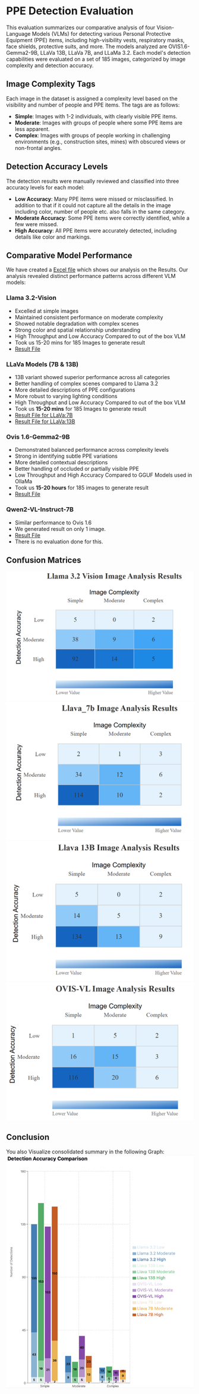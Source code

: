 # PPE Detection Evaluation
This evaluation summarizes our comparative analysis of four Vision-Language Models (VLMs) for detecting various Personal Protective Equipment (PPE) items, including high-visibility vests, respiratory masks, face shields, protective suits, and more. The models analyzed are OVIS1.6-Gemma2-9B, LLaVa 13B, LLaVa 7B, and LLaMa 3.2. Each model's detection capabilities were evaluated on a set of 185 images, categorized by image complexity and detection accuracy.

 
## Image Complexity Tags
Each image in the dataset is assigned a complexity level based on the visibility and number of people and PPE items. The tags are as follows:
 
- **Simple**: Images with 1-2 individuals, with clearly visible PPE items.
- **Moderate**: Images with groups of people where some PPE items are less apparent.
- **Complex**: Images with groups of people working in challenging environments (e.g., construction sites, mines) with obscured views or non-frontal angles.
 
## Detection Accuracy Levels
The detection results were manually reviewed and classified into three accuracy levels for each model:
 
- **Low Accuracy**: Many PPE items were missed or misclassified. In addition to that if it could not capture all the details in the image including color, number of people etc. also falls in the same category.
- **Moderate Accuracy**: Some PPE items were correctly identified, while a few were missed.
- **High Accuracy**: All PPE items were accurately detected, including details like color and markings.

## Comparative Model Performance 
We have created a [Excel file](VLM%20result%20analysis.xlsx) which shows our analysis on the Results. Our analysis revealed distinct performance patterns across different VLM models: 

### **Llama 3.2-Vision** 
- Excelled at simple images 
- Maintained consistent performance on moderate complexity 
- Showed notable degradation with complex scenes 
- Strong color and spatial relationship understanding 
- High Throughput and Low Accuracy Compared to out of the box VLM
- Took us 15-20 mins for 185  Images to generate result
- [Result File](results/Llama%203.2%20Vision%20Image%20Analysis%20Results.pdf)

### **LLaVa Models (7B & 13B)** 
- 13B variant showed superior performance across all categories 
- Better handling of complex scenes compared to Llama 3.2 
- More detailed descriptions of PPE configurations 
- More robust to varying lighting conditions 
- High Throughput and Low Accuracy Compared to out of the box VLM
- Took us **15-20 mins** for 185  Images to generate result
- [Result File for LLaVa:7B](results/Llava_7b%20Image%20Analysis%20Results.pdf)
- [Result File for LLaVa:13B](results/Llava%2013B%20Image%20Analysis%20Results.pdf)
 
### **Ovis 1.6-Gemma2-9B** 
- Demonstrated balanced performance across complexity levels 
- Strong in identifying subtle PPE variations 
- More detailed contextual descriptions 
- Better handling of occluded or partially visible PPE
- Low Throughput and High Accuracy Compared to GGUF Models used in OllaMa 
- Took us **15-20 hours** for 185 images to generate result
- [Result File](results/OVIS-VL%20Image%20Analysis%20Results.pdf)

### **Qwen2-VL-Instruct-7B**
- Similar performance to Ovis 1.6
- We generated result on only 1 image.
- [Result File](results/Qwen2-VL%20Image%20Analysis%20Results.pdf)
- There is no evaluation done for this.


## Confusion Matrices
![LLaMa-3.2-Vision](LLaMa3.2-Vision%20Confusion%20Metrix.png)
![LLaVa-7B](LLaVa-7B%20Confusion%20Metrixx.png)
![LLaVa-13B](LLaVa-13b%20Confusion%20Metrix.png)
![Ovis1.6-Gemma2-9B](Ovis1.6-Gemma2-9B%20Confusion%20Metrix.png)
 
## Conclusion
You also Visualize consolidated summary in the following Graph:
![Plot Summary](Consolidated%20Graph.png)